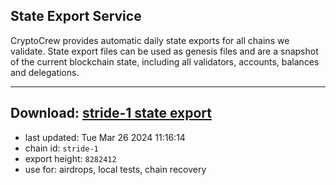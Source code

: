## State Export Service
CryptoCrew provides automatic daily state exports for all chains we validate. State export files can be used as genesis files and are a snapshot of the current blockchain state, including all validators, accounts, balances and delegations.

---
**Download: [stride-1 state export](https://dl-eu2.ccvalidators.com/SERVICE/stride/stride-1_export_8282412.json)**
---

- last updated: Tue Mar 26 2024 11:16:14
- chain id: `stride-1`
- export height: `8282412`
- use for: airdrops, local tests, chain recovery
